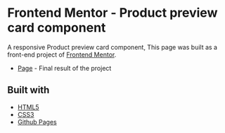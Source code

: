 # Frontend Mentor - Product preview card component

A responsive Product preview card component, This page was built as a front-end project of [Frontend Mentor](https://www.frontendmentor.io/challenges/product-preview-card-component-GO7UmttRfa).

- [Page](https://product-preview-card-component-main-responsive.vercel.app/) - Final result of the project

## Built with

- [HTML5](https://developer.mozilla.org/es/docs/HTML/HTML5)
- [CSS3](https://developer.mozilla.org/es/docs/Web/CSS/CSS3)
- [Github Pages](https://pages.github.com/)
